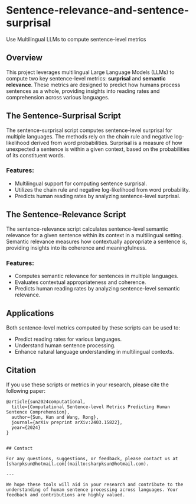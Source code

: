 # Sentence-relevance-and-sentence-surprisal

Use Multilingual LLMs to compute sentence-level metrics

## Overview

This project leverages multilingual Large Language Models (LLMs) to compute two key sentence-level metrics: **surprisal** and **semantic relevance**. These metrics are designed to predict how humans process sentences as a whole, providing insights into reading rates and comprehension across various languages.

## The Sentence-Surprisal Script

The sentence-surprisal script computes sentence-level surprisal for multiple languages. The methods rely on the chain rule and negative log-likelihood derived from word probabilities. Surprisal is a measure of how unexpected a sentence is within a given context, based on the probabilities of its constituent words.

### Features:
- Multilingual support for computing sentence surprisal.
- Utilizes the chain rule and negative log-likelihood from word probability.
- Predicts human reading rates by analyzing sentence-level surprisal.

## The Sentence-Relevance Script

The sentence-relevance script calculates sentence-level semantic relevance for a given sentence within its context in a multilingual setting. Semantic relevance measures how contextually appropriate a sentence is, providing insights into its coherence and meaningfulness.

### Features:
- Computes semantic relevance for sentences in multiple languages.
- Evaluates contextual appropriateness and coherence.
- Predicts human reading rates by analyzing sentence-level semantic relevance.

## Applications

Both sentence-level metrics computed by these scripts can be used to:
- Predict reading rates for various languages.
- Understand human sentence processing.
- Enhance natural language understanding in multilingual contexts.

## Citation

If you use these scripts or metrics in your research, please cite the following paper:

```
@article{sun2024computational,
  title={Computational Sentence-level Metrics Predicting Human Sentence Comprehension},
  author={Sun, Kun and Wang, Rong},
  journal={arXiv preprint arXiv:2403.15822},
  year={2024}
}


## Contact

For any questions, suggestions, or feedback, please contact us at [sharpksun@hotmail.com](mailto:sharpksun@hotmail.com).

---

We hope these tools will aid in your research and contribute to the understanding of human sentence processing across languages. Your feedback and contributions are highly valued.

```
